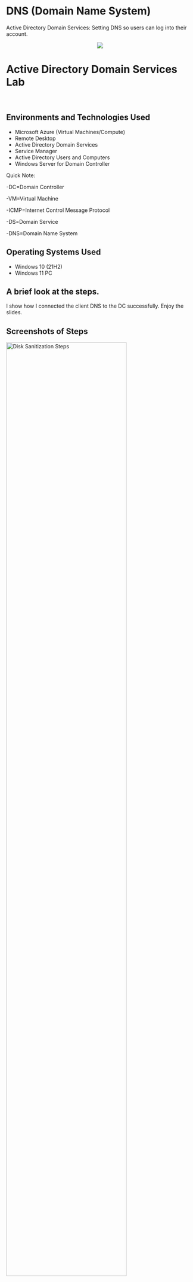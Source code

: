 # DNS (Domain Name System)
Active Directory Domain Services: Setting DNS so users can log into their account.

<p align="center">
<img src="https://user-images.githubusercontent.com/126700220/226635953-574a772b-a2d4-4f68-8c49-cb06d0d6b3e7.png"/>
</p>

<h1>Active Directory Domain Services Lab</h1>
<br />


<h2>Environments and Technologies Used</h2>

- Microsoft Azure (Virtual Machines/Compute)
- Remote Desktop
- Active Directory Domain Services
- Service Manager
- Active Directory Users and Computers
- Windows Server for Domain Controller

Quick Note: 

-DC=Domain Controller

-VM=Virtual Machine

-ICMP=Internet Control Message Protocol

-DS=Domain Service

-DNS=Domain Name System


<h2>Operating Systems Used </h2>

- Windows 10</b> (21H2)
- Windows 11 PC

<h2>A brief look at the steps.</h2>
I show how I connected the client DNS to the DC successfully.
Enjoy the slides.

<h2>Screenshots of Steps</h2>

<p>
<img src="https://user-images.githubusercontent.com/126700220/226655207-286d7d51-8128-4237-9e64-91650356e865.png" width="80%" alt="Disk Sanitization Steps"/>
</p>
I logged into the AZure portal. Then I located the client VM.
<p>
</p>
<br />

<p>
<img src="https://user-images.githubusercontent.com/126700220/226655606-706f491a-03dc-4a75-9585-8c8806646cbe.png" width="80%" alt="Disk Sanitization Steps"/>
</p>
Selected the Networking tab.
<p>
</p>
<br />

<p>
<img src="https://user-images.githubusercontent.com/126700220/226656048-9604dc34-1287-4c52-8533-03445053ede0.png" width="80%" alt="Disk Sanitization Steps"/>
</p>
Clicked on the virtual NIC (Network Interface Card). 
<p>
</p>
<br />

<p>
<img src="https://user-images.githubusercontent.com/126700220/226656406-66d2955e-0b76-43f4-b012-3e2f51b91744.png" width="80%" alt="Disk Sanitization Steps"/>
</p>
Selected DNS Server. 
<p>
</p>
<br />

<p>
<img src="https://user-images.githubusercontent.com/126700220/226656570-25ac23cb-a997-4449-83d0-e3ca50206c25.png" width="80%" alt="Disk Sanitization Steps"/>
</p>
Selected "Custom" then entered the DC's private IP address. This allows the thousands of users to log into their accounts successfully. 
<p>
</p>
<br />

<p>
<img src="https://user-images.githubusercontent.com/126700220/226657086-ce0512a4-b1bc-4256-95ca-7a9eb1f7610d.png" width="80%" alt="Disk Sanitization Steps"/>
</p>
Restarted the client. 
<p>
</p>
<br />

<p>
<img src="https://user-images.githubusercontent.com/126700220/226657337-59450100-1591-4d68-a18f-ce7961f40809.png" width="80%" alt="Disk Sanitization Steps"/>
</p>
Within the client VM, I changed the domain to the DC's domain. In this instance, the domain was michael.com.
<p>
</p>
<br />

<p>
<img src="https://user-images.githubusercontent.com/126700220/226657825-5cb53453-6c66-4d6b-9242-2924c3b4ed2c.png" width="80%" alt="Disk Sanitization Steps"/>
</p>
Now Jane Doe can log into her account as a user. 
<p>
</p>
<br />


Check out the other link: 

-Link: - [Azure: Active Directory Domain Services](https://github.com/TheSimpleFella/Deploying-Active-Directory.git)


Thank you for looking at my work.
